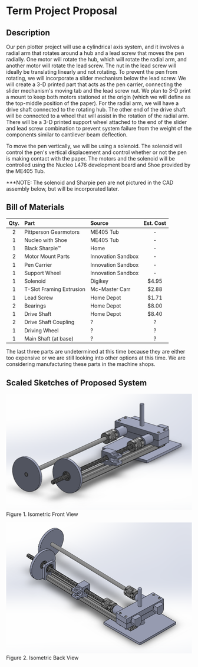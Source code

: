 # Term Project Proposal

## Description

Our pen plotter project will use a cylindrical axis system, and it involves a radial arm that rotates around a hub and a lead screw that moves the pen 
radially. One motor will rotate the hub, which will rotate the radial arm, and another motor will rotate the lead screw. The nut in the lead screw 
will ideally be translating linearly and not rotating. To prevent the pen from rotating, we will incorporate a slider mechanism below the lead screw. 
We will create a 3-D printed part that acts as the pen carrier, connecting the slider mechanism's moving tab and the lead screw nut. We plan to 3-D 
print a mount to keep both motors stationed at the origin (which we will define as the top-middle position of the paper). For the radial arm, we will 
have a drive shaft connected to the rotating hub. The other end of the drive shaft will be connected to a wheel that will assist in the rotation of 
the radial arm. There will be a 3-D printed support wheel attached to the end of the slider and lead screw combination to prevent system failure 
from the weight of the components similar to cantilever beam deflection.

To move the pen vertically, we will be using a solenoid. The solenoid will control the pen's vertical displacement and control whether or not the pen 
is making contact with the paper. The motors and the solenoid will be controlled using the Nucleo L476 development board and Shoe provided by 
the ME405 Tub. 

***NOTE: The solenoid and Sharpie pen are not pictured in the CAD assembly below, but will be incorporated later.

## Bill of Materials

| Qty. | Part                     | Source                | Est. Cost |
|:----:|:-------------------------|:----------------------|:---------:|
|  2   | Pittperson Gearmotors    | ME405 Tub             |     -     |
|  1   | Nucleo with Shoe         | ME405 Tub             |     -     |
|  1   | Black  Sharpie&trade;    | Home                  |     -     |
|  2   | Motor Mount Parts        | Innovation Sandbox    |     -     |
|  1   | Pen Carrier              | Innovation Sandbox    |     -     |
|  1   | Support Wheel            | Innovation Sandbox    |     -     |
|  1   | Solenoid                 | Digikey               |   $4.95   |
|  1   | T-Slot Framing Extrusion | Mc-Master Carr        |   $2.88   |
|  1   | Lead Screw               | Home Depot            |   $1.71   |
|  2   | Bearings                 | Home Depot            |   $8.00   |
|  1   | Drive Shaft              | Home Depot            |   $8.40   |
|  2   | Drive Shaft Coupling     | ?                     |     ?     |
|  1   | Driving Wheel            | ?                     |     ?     |
|  1   | Main Shaft (at base)     | ?                     |     ?     |


The last three parts are undetermined at this time because they are either too expensive or we are still looking into other options at this time. 
We are considering manufacturing these parts in the machine shops.


## Scaled Sketches of Proposed System

![alt text](Fixture_1.png)
Figure 1. Isometric Front View

![alt text](Fixture_2.png)
Figure 2. Isometric Back View
